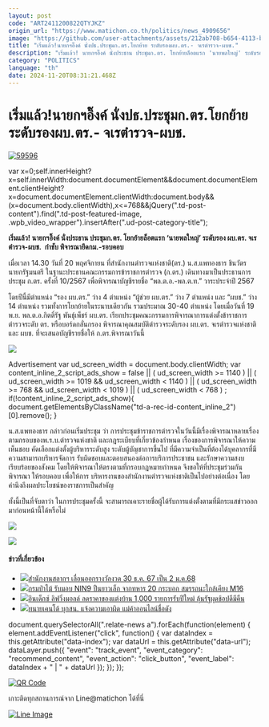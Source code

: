 ```yaml
---
layout: post
code: "ART2411200822QTYJKZ"
origin_url: "https://www.matichon.co.th/politics/news_4909656"
image: "https://github.com/user-attachments/assets/212ab708-b654-4113-bf46-a6e4b32efdc9"
title: "เริ่มแล้ว!นายกฯอิ๊งค์ นั่งปธ.ประชุมก.ตร.โยกย้าย ระดับรองผบ.ตร.- จเรตำรวจ-ผบช."
description: "เริ่มแล้ว! นายกฯอิ๊งค์ นั่งประธาน ประชุมก.ตร. โยกย้ายล็อตแรก 'นายพลใหญ่' ระดับรอง ผบ.ตร. จเรตำรวจ-ผบช. "
category: "POLITICS"
language: "th"
date: 2024-11-20T08:31:21.468Z
---
```


# เริ่มแล้ว!นายกฯอิ๊งค์ นั่งปธ.ประชุมก.ตร.โยกย้าย ระดับรองผบ.ตร.- จเรตำรวจ-ผบช.

[![](https://www.matichon.co.th/wp-content/uploads/2024/11/59596.jpg "59596")](https://www.matichon.co.th/wp-content/uploads/2024/11/59596.jpg)

var x=0;self.innerHeight?x=self.innerWidth:document.documentElement&&document.documentElement.clientHeight?x=document.documentElement.clientWidth:document.body&&(x=document.body.clientWidth),x<=768&&jQuery(".td-post-content").find(".td-post-featured-image, .wpb\_video\_wrapper").insertAfter(".ud-post-category-title");

**เริ่มแล้ว! นายกฯอิ๊งค์ นั่งประธาน ประชุมก.ตร. โยกย้ายล็อตแรก ‘นายพลใหญ่’ ระดับรอง ผบ.ตร. จเรตำรวจ-ผบช.  กำชับ พิจารณายึดกม.-รอบคอบ**

เมื่อเวลา 14.30 วันที่ 20 พฤศจิกายน ที่สำนักงานตำรวจแห่งชาติ(ตร.) น.ส.แพทองธาร ชินวัตร นายกรัฐมนตรี ในฐานะประธานคณะกรรมการข้าราชการตำรวจ (ก.ตร.) เดินทางมาเป็นประธานการประชุม ก.ตร. ครั้งที่ 10/2567 เพื่อพิจารณาบัญชีรายชื่อ “พล.ต.อ.-พล.ต.ท.” วาระประจำปี 2567

โดยปีนี้มีตำแหน่ง “รอง ผบ.ตร.” ว่าง 4 ตำแหน่ง “ผู้ช่วย ผบ.ตร.” ว่าง 7 ตำแหน่ง และ “ผบช.” ว่าง 14 ตำแหน่ง รวมทั้งการโยกย้ายในระนาบเดียวกัน รวมประมาณ 30-40 ตำแหน่ง โดยเมื่อวันที่ 19 พ.ย. พล.ต.อ.กิตติ์รัฐ พันธุ์เพ็ชร์ ผบ.ตร. เรียกประชุมคณะกรรมการพิจารณาการแต่งตั้งข้าราชการตำรวจระดับ ตร. หรือบอร์ดกลั่นกรอง พิจารณาคุณสมบัติตำรวจระดับรอง ผบ.ตร. จเรตำรวจแห่งชาติ และ ผบช. ที่จะเสนอบัญชีรายชื่อให้ ก.ตร.พิจารณาวันนี้

![](https://www.matichon.co.th/wp-content/uploads/2024/11/S__64176209_0.jpg)

Advertisement var ud\_screen\_width = document.body.clientWidth; var content\_inline\_2\_script\_ads\_show = false || ( ud\_screen\_width >= 1140 ) || ( ud\_screen\_width >= 1019 && ud\_screen\_width < 1140 ) || ( ud\_screen\_width >= 768 && ud\_screen\_width < 1019 ) || ( ud\_screen\_width < 768 ) ; if(!content\_inline\_2\_script\_ads\_show){ document.getElementsByClassName("td-a-rec-id-content\_inline\_2")\[0\].remove(); }

น.ส.แพทองธาร กล่าวก่อนเริ่มประชุม ว่า การประชุมข้าราชการตำรวจในวันนี้มีเรื่องพิจารณาหลายเรื่อง ตามกรอบของพ.ร.บ.ตำรวจแห่งชาติ และกฎระเบียบที่เกี่ยวข้องกำหนด เรื่องของการพิจารณาให้ความเห็นชอบ คัดเลือกแต่งตั้งผู้บริหารระดับสูง ระดับผู้บัญชาการขึ้นไป ที่มีความจำเป็นที่ต้องได้บุคลากรที่มีความสามารถบริหารจัดการ รับผิดชอบและตอบสนองต่อการบริการประชาชน และรักษาความสงบเรียบร้อยของสังคม โดยให้พิจารณาให้ตรงตามที่กรอบกฎหมายกำหนด จึงขอให้ที่ประชุมร่วมกันพิจารณา ให้รอบคอบ เพื่อให้การ บริหารงานของสำนักงานตำรวจแห่งชาติเป็นไปอย่างต่อเนื่อง โดยคำนึงถึงผลประโยชน์ของราชการเป็นสำคัญ

ทั้งนี้เป็นที่จับตาว่า ในการประชุมครั้งนี้ จะสามารถเคาะรายชื่อผู้ได้รับการแต่งตั้งตามที่มีกระแสข่าวออกมาก่อนหน้านี้ได้หรือไม่

![](https://www.matichon.co.th/wp-content/uploads/2024/11/S__64176207_0.jpg)

![](https://www.matichon.co.th/wp-content/uploads/2024/11/S__166633486_0.jpg)

#### ข่าวที่เกี่ยวข้อง

*   [![](https://www.matichon.co.th/wp-content/uploads/2024/11/728-253.jpg)สำนักงานสลากฯ เลื่อนออกรางวัลงวด 30 ธ.ค. 67 เป็น 2 ม.ค.68](https://www.matichon.co.th/local/news_4910145)
*   [![](https://www.matichon.co.th/wp-content/uploads/2024/11/21-3.jpg)กรมป่าไม้ รับมอบ NIN9 ปืนยาวเล็ก จากทหาร 20 กระบอก สมรรถนะใกล้เคียง M16](https://www.matichon.co.th/local/quality-life/news_4909889)
*   [![](https://www.matichon.co.th/wp-content/uploads/2024/11/กฤษชนก-ปัทมสัตยาสนธิ-ปก.jpg)อินเด็กซ์ ลิฟวิ่งมอลล์ ลดราคาของแต่งบ้าน 1,000 รายการรับปีใหม่ ลุ้นรัฐผุดช้อปดีมีคืน](https://www.matichon.co.th/economy/news_4910141)
*   [![](https://www.matichon.co.th/wp-content/uploads/2024/11/ken728.jpg)ทนายเคนโด้ บุกสน. แจ้งความเอาผิด แม่ค้าออนไลน์ชื่อดัง](https://www.matichon.co.th/local/crime/news_4910125)

document.querySelectorAll(".relate-news a").forEach(function(element) { element.addEventListener("click", function() { var dataIndex = this.getAttribute("data-index"); var dataUrl = this.getAttribute("data-url"); dataLayer.push({ "event": "track\_event", "event\_category": "recommend\_content", "event\_action": "click\_button", "event\_label": dataIndex + " | " + dataUrl }); }); });

[![QR Code](https://www.matichon.co.th/wp-content/uploads/2023/07/wob1371z.jpg)](https://lin.ee/ht0nDxX)

เกาะติดทุกสถานการณ์จาก Line@matichon ได้ที่นี่

[![Line Image](https://www.matichon.co.th/wp-content/uploads/2023/07/th.png)](https://lin.ee/ht0nDxX)